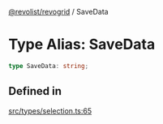 [@revolist/revogrid](README.md) / SaveData

# Type Alias: SaveData

```ts
type SaveData: string;
```

## Defined in

[src/types/selection.ts:65](https://github.com/revolist/revogrid/blob/baf80d21081b40195ffd6e11abd1249f2fd26dae/src/types/selection.ts#L65)
